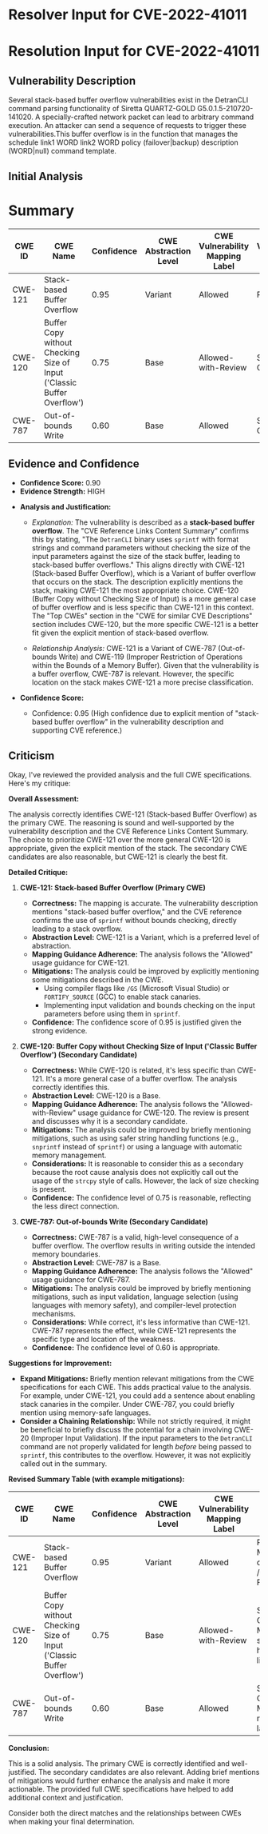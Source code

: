 # Resolver Input for CVE-2022-41011

# Resolution Input for CVE-2022-41011

## Vulnerability Description
Several stack-based buffer overflow vulnerabilities exist in the DetranCLI command parsing functionality of Siretta QUARTZ-GOLD G5.0.1.5-210720-141020. A specially-crafted network packet can lead to arbitrary command execution. An attacker can send a sequence of requests to trigger these vulnerabilities.This buffer overflow is in the function that manages the schedule link1 WORD link2 WORD policy (failover|backup) description (WORD|null) command template.

## Initial Analysis
# Summary
| CWE ID | CWE Name | Confidence | CWE Abstraction Level | CWE Vulnerability Mapping Label | CWE-Vulnerability Mapping Notes |
|---|---|---|---|---|---|
| CWE-121 | Stack-based Buffer Overflow | 0.95 | Variant | Allowed | Primary CWE |
| CWE-120 | Buffer Copy without Checking Size of Input ('Classic Buffer Overflow') | 0.75 | Base | Allowed-with-Review | Secondary Candidate |
| CWE-787 | Out-of-bounds Write | 0.60 | Base | Allowed | Secondary Candidate |

## Evidence and Confidence

*   **Confidence Score:** 0.90
*   **Evidence Strength:** HIGH

- **Analysis and Justification:**  
  - *Explanation:* The vulnerability is described as a **stack-based buffer overflow**. The "CVE Reference Links Content Summary" confirms this by stating, "The `DetranCLI` binary uses `sprintf` with format strings and command parameters without checking the size of the input parameters against the size of the stack buffer, leading to stack-based buffer overflows." This aligns directly with CWE-121 (Stack-based Buffer Overflow), which is a Variant of buffer overflow that occurs on the stack. The description explicitly mentions the stack, making CWE-121 the most appropriate choice. CWE-120 (Buffer Copy without Checking Size of Input) is a more general case of buffer overflow and is less specific than CWE-121 in this context. The "Top CWEs" section in the "CWE for similar CVE Descriptions" section includes CWE-120, but the more specific CWE-121 is a better fit given the explicit mention of stack-based overflow.

  - *Relationship Analysis:* CWE-121 is a Variant of CWE-787 (Out-of-bounds Write) and CWE-119 (Improper Restriction of Operations within the Bounds of a Memory Buffer). Given that the vulnerability is a buffer overflow, CWE-787 is relevant. However, the specific location on the stack makes CWE-121 a more precise classification.

- **Confidence Score:**  
  - Confidence: 0.95 (High confidence due to explicit mention of "stack-based buffer overflow" in the vulnerability description and supporting CVE reference.)

## Criticism
Okay, I've reviewed the provided analysis and the full CWE specifications. Here's my critique:

**Overall Assessment:**

The analysis correctly identifies CWE-121 (Stack-based Buffer Overflow) as the primary CWE. The reasoning is sound and well-supported by the vulnerability description and the CVE Reference Links Content Summary. The choice to prioritize CWE-121 over the more general CWE-120 is appropriate, given the explicit mention of the stack. The secondary CWE candidates are also reasonable, but CWE-121 is clearly the best fit.

**Detailed Critique:**

1.  **CWE-121: Stack-based Buffer Overflow (Primary CWE)**

    *   **Correctness:** The mapping is accurate. The vulnerability description mentions "stack-based buffer overflow," and the CVE reference confirms the use of `sprintf` without bounds checking, directly leading to a stack overflow.
    *   **Abstraction Level:** CWE-121 is a Variant, which is a preferred level of abstraction.
    *   **Mapping Guidance Adherence:** The analysis follows the "Allowed" usage guidance for CWE-121.
    *   **Mitigations:** The analysis could be improved by explicitly mentioning some mitigations described in the CWE.
        *   Using compiler flags like `/GS` (Microsoft Visual Studio) or `FORTIFY_SOURCE` (GCC) to enable stack canaries.
        *   Implementing input validation and bounds checking on the input parameters before using them in `sprintf`.
    *   **Confidence:** The confidence score of 0.95 is justified given the strong evidence.

2.  **CWE-120: Buffer Copy without Checking Size of Input ('Classic Buffer Overflow') (Secondary Candidate)**

    *   **Correctness:** While CWE-120 is related, it's less specific than CWE-121.  It's a more general case of a buffer overflow. The analysis correctly identifies this.
    *   **Abstraction Level:** CWE-120 is a Base.
    *   **Mapping Guidance Adherence:** The analysis follows the "Allowed-with-Review" usage guidance for CWE-120.  The review is present and discusses why it is a secondary candidate.
    *   **Mitigations:** The analysis could be improved by briefly mentioning mitigations, such as using safer string handling functions (e.g., `snprintf` instead of `sprintf`) or using a language with automatic memory management.
    *   **Considerations:** It is reasonable to consider this as a secondary because the root cause analysis does not explicitly call out the usage of the `strcpy` style of calls. However, the lack of size checking is present.
    *   **Confidence:** The confidence level of 0.75 is reasonable, reflecting the less direct connection.

3.  **CWE-787: Out-of-bounds Write (Secondary Candidate)**

    *   **Correctness:** CWE-787 is a valid, high-level consequence of a buffer overflow.  The overflow results in writing outside the intended memory boundaries.
    *   **Abstraction Level:** CWE-787 is a Base.
    *   **Mapping Guidance Adherence:** The analysis follows the "Allowed" usage guidance for CWE-787.
    *   **Mitigations:** The analysis could be improved by briefly mentioning mitigations, such as input validation, language selection (using languages with memory safety), and compiler-level protection mechanisms.
    *   **Considerations:** While correct, it's less informative than CWE-121. CWE-787 represents the effect, while CWE-121 represents the specific type and location of the weakness.
    *   **Confidence:** The confidence level of 0.60 is appropriate.

**Suggestions for Improvement:**

*   **Expand Mitigations:** Briefly mention relevant mitigations from the CWE specifications for each CWE.  This adds practical value to the analysis.  For example, under CWE-121, you could add a sentence about enabling stack canaries in the compiler. Under CWE-787, you could briefly mention using memory-safe languages.
*   **Consider a Chaining Relationship:** While not strictly required, it might be beneficial to briefly discuss the potential for a chain involving CWE-20 (Improper Input Validation). If the input parameters to the `DetranCLI` command are not properly validated for length *before* being passed to `sprintf`, this contributes to the overflow. However, it was not explicitly called out in the summary.

**Revised Summary Table (with example mitigations):**

| CWE ID | CWE Name | Confidence | CWE Abstraction Level | CWE Vulnerability Mapping Label | CWE-Vulnerability Mapping Notes |
|---|---|---|---|---|---|
| CWE-121 | Stack-based Buffer Overflow | 0.95 | Variant | Allowed | Primary CWE. Mitigate by using compiler flags like /GS or FORTIFY_SOURCE. |
| CWE-120 | Buffer Copy without Checking Size of Input ('Classic Buffer Overflow') | 0.75 | Base | Allowed-with-Review | Secondary Candidate. Mitigate by using safer string handling functions like snprintf. |
| CWE-787 | Out-of-bounds Write | 0.60 | Base | Allowed | Secondary Candidate. Mitigate by using memory-safe languages. |

**Conclusion:**

This is a solid analysis. The primary CWE is correctly identified and well-justified. The secondary candidates are also relevant. Adding brief mentions of mitigations would further enhance the analysis and make it more actionable. The provided full CWE specifications have helped to add additional context and justification.

Consider both the direct matches and the relationships between CWEs
when making your final determination.
        